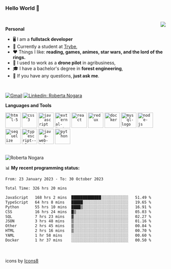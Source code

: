 ### Hello World 👋

<br />

<img align="right" src="https://github.blog/wp-content/uploads/2018/10/46896184-b679fc80-ce30-11e8-88bf-921e9b788f7c.gif?resize=200%2C200"  />

**Personal**
- 🖥️ I am a **fullstack developer**
- 📖 Currently a student at [Trybe](https://www.betrybe.com/),
- ❤️ Things I like: **reading, games, animes, star wars, and the lord of the rings.** 
- 🌾 I used to work as a **drone pilot** in agribusiness,
- 🎓 I have a bachelor's degree in **forest engineering**,
- 💬 If you have any questions, **just ask me**.

<br />

[![Gmail](https://img.icons8.com/neon/96/gmail.png)](mailto:r.nogara.dev@gmail.com)
[![Linkedin: Roberta Nogara](https://img.icons8.com/neon/96/linkedin.png)](https://www.linkedin.com/in/robertanogara/)

**Languages and Tools**  

<code><img width="48" height="48" src="https://img.icons8.com/fluency/48/html-5.png" alt="html-5"/></code>
<code><img width="48" height="48" src="https://img.icons8.com/fluency/48/css3.png" alt="css3"/></code>
<code><img width="48" height="48" src="https://img.icons8.com/fluency/48/javascript.png" alt="javascript"/></code>
<code><img width="48" height="48" src="https://img.icons8.com/external-tal-revivo-color-tal-revivo/48/external-jest-can-collect-code-coverage-information-from-entire-projects-logo-color-tal-revivo.png" alt="external-jest-can-collect-code-coverage-information-from-entire-projects-logo-color-tal-revivo"/></code>
<code><img width="48" height="48" src="https://img.icons8.com/office/40/react.png" alt="react"/></code>
<code><img width="48" height="48" src="https://img.icons8.com/color/48/redux.png" alt="redux"/></code>
<code><img width="48" height="48" src="https://img.icons8.com/fluency/48/docker.png" alt="docker"/></code>
<code><img width="48" height="48" src="https://img.icons8.com/fluency/48/mysql-logo.png" alt="mysql-logo"/></code>
<code><img width="48" height="48" src="https://img.icons8.com/fluency/48/node-js.png" alt="node-js"/></code>
<code><img width="48" height="48" src="https://cdn.icon-icons.com/icons2/2415/PNG/512/sequelize_original_logo_icon_146348.png" alt="sequelize"/></code>
<code><img width="48" height="48" src="https://img.icons8.com/fluency/48/typescript--v2.png" alt="typescript--v2"/></code>
<code><img width="48" height="48" src="https://img.icons8.com/color/48/java-web-token.png" alt="java-web-token"/></code>
<code><img width="48" height="48" src="https://img.icons8.com/fluency/48/python.png" alt="python"/></code>

<br />
<img src="https://github-readme-stats.vercel.app/api?username=rnogara&count_private=true&show_icons=true" alt="Roberta Nogara" />
<br />

📊 **My recent programming status:**
<!--START_SECTION:waka-->

```txt
From: 23 January 2023 - To: 30 October 2023

Total Time: 326 hrs 20 mins

JavaScript   168 hrs 2 mins  █████████████░░░░░░░░░░░░   51.49 %
TypeScript   64 hrs 8 mins   █████░░░░░░░░░░░░░░░░░░░░   19.65 %
Python       55 hrs 10 mins  ████▒░░░░░░░░░░░░░░░░░░░░   16.91 %
CSS          16 hrs 24 mins  █▒░░░░░░░░░░░░░░░░░░░░░░░   05.03 %
SQL          7 hrs 23 mins   ▓░░░░░░░░░░░░░░░░░░░░░░░░   02.27 %
JSON         3 hrs 48 mins   ▒░░░░░░░░░░░░░░░░░░░░░░░░   01.16 %
Other        2 hrs 45 mins   ▒░░░░░░░░░░░░░░░░░░░░░░░░   00.84 %
HTML         2 hrs 16 mins   ▒░░░░░░░░░░░░░░░░░░░░░░░░   00.70 %
YAML         1 hr 58 mins    ░░░░░░░░░░░░░░░░░░░░░░░░░   00.60 %
Docker       1 hr 37 mins    ░░░░░░░░░░░░░░░░░░░░░░░░░   00.50 %
```

<!--END_SECTION:waka-->

<br />
<br />
icons by <a href="https://icons8.com">Icons8</a>

